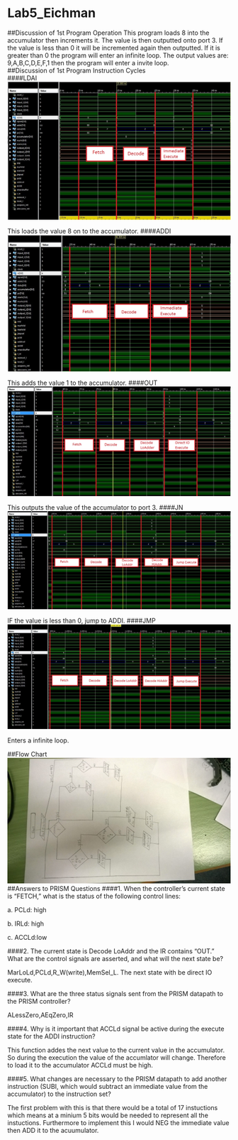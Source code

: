 Lab5_Eichman
====================
##Discussion of 1st Program Operation
This program loads 8 into the accumulator then increments it. The value is then outputted onto port 3. If the value is less than 0 it will be incremented again then outputted. If it is greater than 0 the program will enter an infinite loop. The output values are: 9,A,B,C,D,E,F,1 then the program will enter a invite loop.  
##Discussion of 1st Program Instruction Cycles	
####LDAI
![image](https://raw.githubusercontent.com/DanielEichman/Lab5_Eichman/master/LDAI.JPG)

This loads the value 8 on to the accumulator.
####ADDI
![image](https://raw.githubusercontent.com/DanielEichman/Lab5_Eichman/master/ADDI.JPG)

This adds the value 1 to the accumulator.
####OUT
![image](https://raw.githubusercontent.com/DanielEichman/Lab5_Eichman/master/OUT.JPG)

This outputs the value of the accumulator to port 3.
####JN
![image](https://raw.githubusercontent.com/DanielEichman/Lab5_Eichman/master/JN.JPG)

IF the value is less than 0, jump to ADDI.
####JMP
![image](https://raw.githubusercontent.com/DanielEichman/Lab5_Eichman/master/JMP.JPG)

Enters a infinite loop.

##Flow Chart
![image](https://raw.githubusercontent.com/DanielEichman/Lab5_Eichman/master/Flow.jpg)
##Answers to PRISM Questions
####1.	When the controller’s current state is “FETCH,” what is the status of the following control lines:

a.	PCLd: high

b.	IRLd: high

c.	ACCLd:low

####2.	The current state is Decode LoAddr and the IR contains “OUT.”  What are the control signals are asserted, and what will the next state be?

MarLoLd,PCLd,R_W(write),MemSel_L. The next state with be direct IO execute. 

####3.	What are the three status signals sent from the PRISM datapath to the PRISM controller?

ALessZero,AEqZero,IR

####4.	Why is it important that ACCLd signal be active during the execute state for the ADDI instruction?

This function addes the next value to the current value in the accumulator. So during the execution the value of the accumlator will change. Therefore to load it to the accumulator ACCLd must be high. 

####5.	What changes are necessary to the PRISM datapath to add another instruction (SUBI, which would subtract an immediate value from the accumulator) to the instruction set?

The first problem with this is that there would be a total of 17 instuctions which means at a minium 5 bits would be needed to represent all the instuctions. Furthermore to implement this I would NEG the immediate value then ADD it to the acuumulator. 


